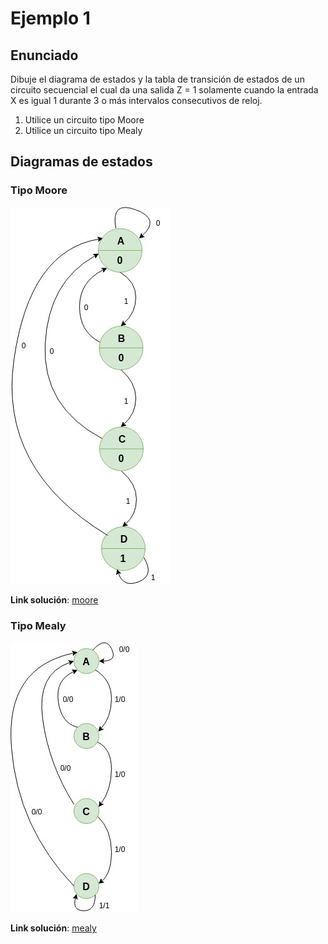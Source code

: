 # Ejemplo 1 #

## Enunciado ##

Dibuje el diagrama de estados y la tabla de transición de estados de un circuito secuencial el cual da una salida Z = 1 solamente cuando la entrada X es igual 1 durante 3 o más intervalos consecutivos de reloj. 
1. Utilice un circuito tipo Moore 
2. Utilice un circuito tipo Mealy

## Diagramas de estados ##

### Tipo Moore ###

![moore](moore_example1.jpg)

**Link solución**: [moore](./moore) 

### Tipo Mealy ###

![mealy](mealy_ex1.jpg)

**Link solución**: [mealy](./mealy)